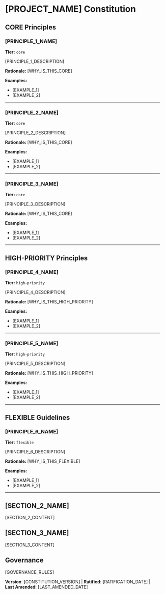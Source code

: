 # [PROJECT_NAME] Constitution
<!-- Example: Spec Constitution, TaskFlow Constitution, etc. -->

<!--
RisoTech Tiered Constitution:
If using RisoTech mode (SPECIFY_RISOTECH_MODE=true or SPECIFY_TIERED_CONSTITUTION=true),
organize principles into three tiers for better prioritization:

- CORE: Non-negotiable rules (security, testing, compliance)
- HIGH-PRIORITY: Strong recommendations requiring documented justification to deviate
- FLEXIBLE: Guidelines that can be adapted based on context

Use /speckit.constitution-upgrade to convert existing constitution to tiered format.
Use /speckit.constitution-applying to validate artifacts against constitution.
-->

## CORE Principles
<!-- CORE rules are non-negotiable and must be followed in all circumstances -->

### [PRINCIPLE_1_NAME]
**Tier:** `core`
<!-- Example: I. Test-First Development (NON-NEGOTIABLE) -->

[PRINCIPLE_1_DESCRIPTION]
<!-- Example: TDD mandatory: Tests written → User approved → Tests fail → Then implement; Red-Green-Refactor cycle strictly enforced -->

**Rationale:** [WHY_IS_THIS_CORE]
<!-- Example: Testing before implementation prevents regressions and ensures requirements are met -->

**Examples:**
- [EXAMPLE_1]
- [EXAMPLE_2]
<!-- Example: Write unit tests before implementing features; All tests must pass before merging -->

---

### [PRINCIPLE_2_NAME]
**Tier:** `core`
<!-- Example: II. Security First -->

[PRINCIPLE_2_DESCRIPTION]
<!-- Example: Security must be considered at every stage; Never commit secrets; Validate all inputs -->

**Rationale:** [WHY_IS_THIS_CORE]

**Examples:**
- [EXAMPLE_1]
- [EXAMPLE_2]

---

### [PRINCIPLE_3_NAME]
**Tier:** `core`
<!-- Example: III. Data Privacy & Compliance -->

[PRINCIPLE_3_DESCRIPTION]

**Rationale:** [WHY_IS_THIS_CORE]

**Examples:**
- [EXAMPLE_1]
- [EXAMPLE_2]

---

## HIGH-PRIORITY Principles
<!-- HIGH-PRIORITY rules should be followed unless there's a strong, documented reason to deviate -->

### [PRINCIPLE_4_NAME]
**Tier:** `high-priority`
<!-- Example: IV. Code Review Required -->

[PRINCIPLE_4_DESCRIPTION]

**Rationale:** [WHY_IS_THIS_HIGH_PRIORITY]

**Examples:**
- [EXAMPLE_1]
- [EXAMPLE_2]

---

### [PRINCIPLE_5_NAME]
**Tier:** `high-priority`
<!-- Example: V. Performance Standards -->

[PRINCIPLE_5_DESCRIPTION]

**Rationale:** [WHY_IS_THIS_HIGH_PRIORITY]

**Examples:**
- [EXAMPLE_1]
- [EXAMPLE_2]

---

## FLEXIBLE Guidelines
<!-- FLEXIBLE rules are guidelines that can be adapted based on context -->

### [PRINCIPLE_6_NAME]
**Tier:** `flexible`
<!-- Example: VI. Technology Stack Preferences -->

[PRINCIPLE_6_DESCRIPTION]

**Rationale:** [WHY_IS_THIS_FLEXIBLE]

**Examples:**
- [EXAMPLE_1]
- [EXAMPLE_2]

---

## [SECTION_2_NAME]
<!-- Example: Additional Constraints, Security Requirements, Performance Standards, etc. -->

[SECTION_2_CONTENT]
<!-- Example: Technology stack requirements, compliance standards, deployment policies, etc. -->

## [SECTION_3_NAME]
<!-- Example: Development Workflow, Review Process, Quality Gates, etc. -->

[SECTION_3_CONTENT]
<!-- Example: Code review requirements, testing gates, deployment approval process, etc. -->

## Governance
<!-- Example: Constitution supersedes all other practices; Amendments require documentation, approval, migration plan -->

[GOVERNANCE_RULES]
<!-- Example: All PRs/reviews must verify compliance; Complexity must be justified; Use [GUIDANCE_FILE] for runtime development guidance -->

**Version**: [CONSTITUTION_VERSION] | **Ratified**: [RATIFICATION_DATE] | **Last Amended**: [LAST_AMENDED_DATE]
<!-- Example: Version: 2.1.1 | Ratified: 2025-06-13 | Last Amended: 2025-07-16 -->